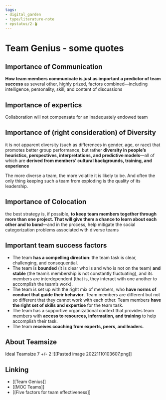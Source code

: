 ```yaml
---
tags: 
- digital_garden
- type/literature-note
- epstatus/2-🪴
---
```

# Team Genius - some quotes

## Importance of Communication
**How team members communicate is just as important a predictor of team success** as several other, highly prized, factors combined—including intelligence, personality, skill, and content of discussions

## Importance of expertics
Collaboration will not compensate for an inadequately endowed team

## Importance of (right consideration) of Diversity
it is not apparent diversity (such as differences in gender, age, or race) that promotes better group performance, but rather **diversity in people’s heuristics, perspectives, interpretations, and predictive models**—all of which are **derived from members’ cultural backgrounds, training, and experience**

The more diverse a team, the more volatile it is likely to be. And often the only thing keeping such a team from exploding is the quality of its leadership.

## Importance of Colocation
the best strategy is, if possible, **to keep team members together through more than one project. That will give them a chance to learn about each other and to bond**—and in the process, help mitigate the social categorization problems associated with diverse teams

## Important team success factors
-   The team **has a compelling direction**: the team task is clear, challenging, and consequential.
-   The team is **bounded** (it is clear who is and who is not on the team) **and stable** (the team’s membership is not constantly fluctuating), and its members are interdependent (that is, they interact with one another to accomplish the team’s work).
-   The team is set up with the right mix of members, who **have norms of conduct that guide their behavior**. Team members are different but not so different that they cannot work with each other. Team members **have the right set of skills and expertise** for the team task.
-   The team has a supportive organizational context that provides team members with **access to resources, information, and training** to help accomplish their task.
-   The team **receives coaching from experts, peers, and leaders**.


## About Teamsize
Ideal Teamsize 7 +/- 2
![[Pasted image 20221110103607.png]]

## Linking
+ [[Team Genius]]
+ [[MOC Teams]]
+ [[Five factors for team effectiveness]]